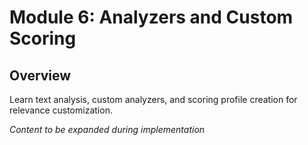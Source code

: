 # Module 6: Analyzers and Custom Scoring

## Overview

Learn text analysis, custom analyzers, and scoring profile creation for relevance customization.

*Content to be expanded during implementation*